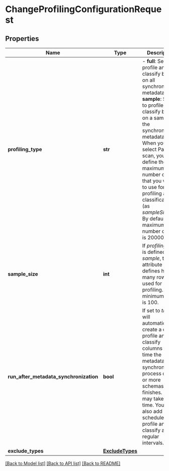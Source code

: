 # ChangeProfilingConfigurationRequest

## Properties
Name | Type | Description | Notes
------------ | ------------- | ------------- | -------------
**profiling_type** | **str** | - **full**: Select to profile and classify based on all synchronized metadata. - **sample**: Select to profile and classify based on a sample of the synchronized metadata.   When you select Partial scan, you can define the maximum number of rows that you want to use for profiling and classification (as *sampleSize*). By default, the maximum number of rows is 20000.  | [optional] 
**sample_size** | **int** | If *profilingType* is defined as *sample*, this attribute defines how many rows are used for profiling. The minimum value is 100. | [optional] 
**run_after_metadata_synchronization** | **bool** | If set to *true*, it will automatically create a data profile and classify columns every time the metadata synchronization process of one or more schemas finishes.  This may take a long time. You can also add a schedule to profile and classify at regular intervals.  | [optional] 
**exclude_types** | [**ExcludeTypes**](ExcludeTypes.md) |  | [optional] 

[[Back to Model list]](../README.md#documentation-for-models) [[Back to API list]](../README.md#documentation-for-api-endpoints) [[Back to README]](../README.md)

